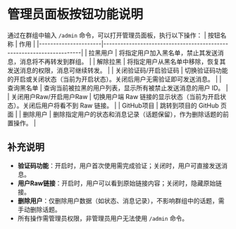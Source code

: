 # 管理员面板按钮功能说明
通过在群组中输入 `/admin` 命令，可以打开管理员面板，执行以下操作：
| 按钮名称             | 作用                                                                 |
|----------------------|----------------------------------------------------------------------|
| 拉黑用户             | 将指定用户加入黑名单，禁止其发送消息，消息将不再转发到群组。         |
| 解除拉黑             | 将指定用户从黑名单中移除，恢复其发送消息的权限，消息可继续转发。     |
| 关闭验证码/开启验证码 | 切换验证码功能的开启或关闭状态（当前为开启状态）。关闭后用户无需验证即可发送消息。 |
| 查询黑名单           | 查询当前被拉黑的用户列表，显示所有被禁止发送消息的用户 ID。          |
| 关闭用户Raw/开启用户Raw | 切换用户端 Raw 链接的显示状态（当前为开启状态）。关闭后用户将看不到 Raw 链接。 |
| GitHub项目           | 跳转到项目的 GitHub 页面 |
| 删除用户             | 删除指定用户的状态和消息记录（话题保留），作为删除话题的前置操作。   |
## 补充说明
- **验证码功能**：开启时，用户首次使用需完成验证；关闭时，用户可直接发送消息。
- **用户Raw链接**：开启时，用户可以看到原始链接内容；关闭时，隐藏原始链接。
- **删除用户**：仅删除用户数据（如状态、消息记录），不影响群组中的话题，需手动删除话题。
- 所有操作需管理员权限，非管理员用户无法使用 `/admin` 命令。
